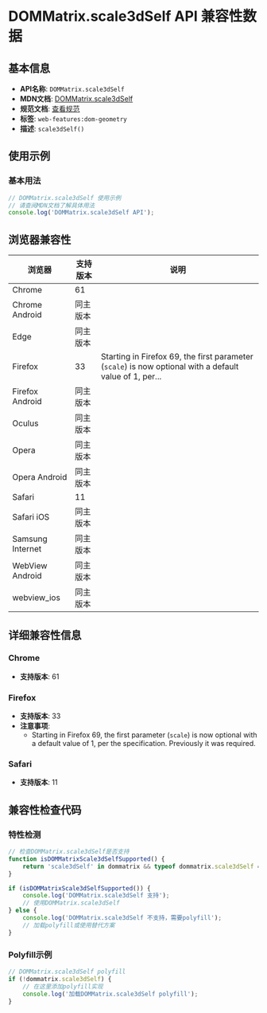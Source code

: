 # DOMMatrix.scale3dSelf API 兼容性数据

## 基本信息

- **API名称**: `DOMMatrix.scale3dSelf`
- **MDN文档**: [DOMMatrix.scale3dSelf](https://developer.mozilla.org/docs/Web/API/DOMMatrix/scale3dSelf)
- **规范文档**: [查看规范](https://drafts.fxtf.org/geometry/#dom-dommatrix-scale3dself)
- **标签**: `web-features:dom-geometry`
- **描述**: `scale3dSelf()`

## 使用示例

### 基本用法

```javascript
// DOMMatrix.scale3dSelf 使用示例
// 请查阅MDN文档了解具体用法
console.log('DOMMatrix.scale3dSelf API');
```

## 浏览器兼容性

| 浏览器 | 支持版本 | 说明 |
|--------|----------|------|
| Chrome | 61 |  |
| Chrome Android | 同主版本 |  |
| Edge | 同主版本 |  |
| Firefox | 33 | Starting in Firefox 69, the first parameter (`scale`) is now optional with a default value of 1, per... |
| Firefox Android | 同主版本 |  |
| Oculus | 同主版本 |  |
| Opera | 同主版本 |  |
| Opera Android | 同主版本 |  |
| Safari | 11 |  |
| Safari iOS | 同主版本 |  |
| Samsung Internet | 同主版本 |  |
| WebView Android | 同主版本 |  |
| webview_ios | 同主版本 |  |

## 详细兼容性信息

### Chrome

- **支持版本**: 61

### Firefox

- **支持版本**: 33
- **注意事项**:
  - Starting in Firefox 69, the first parameter (`scale`) is now optional with a default value of 1, per the specification. Previously it was required.

### Safari

- **支持版本**: 11

## 兼容性检查代码

### 特性检测

```javascript
// 检查DOMMatrix.scale3dSelf是否支持
function isDOMMatrixScale3dSelfSupported() {
    return 'scale3dSelf' in dommatrix && typeof dommatrix.scale3dSelf === 'function';
}

if (isDOMMatrixScale3dSelfSupported()) {
    console.log('DOMMatrix.scale3dSelf 支持');
    // 使用DOMMatrix.scale3dSelf
} else {
    console.log('DOMMatrix.scale3dSelf 不支持，需要polyfill');
    // 加载polyfill或使用替代方案
}
```

### Polyfill示例

```javascript
// DOMMatrix.scale3dSelf polyfill
if (!dommatrix.scale3dSelf) {
    // 在这里添加polyfill实现
    console.log('加载DOMMatrix.scale3dSelf polyfill');
}
```

